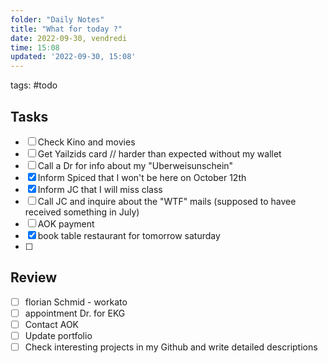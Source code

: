 ```yaml
---
folder: "Daily Notes"
title: "What for today ?"
date: 2022-09-30, vendredi
time: 15:08
updated: '2022-09-30, 15:08'
---
```


tags: #todo 

## Tasks
- [ ] Check Kino and movies
- [ ] Get Yailzids card //   harder than expected without my wallet
- [ ] Call a Dr for info about my  "Uberweisunschein"
- [x] Inform Spiced that I won't be here on  October 12th
- [x] Inform JC that  I will miss class
- [ ] Call JC and inquire about the "WTF" mails (supposed to havee received something in July)
- [ ] AOK payment
- [x] book table restaurant for tomorrow saturday
- [ ] 


## Review
- [ ] florian Schmid - workato
- [ ] appointment Dr. for EKG
- [ ] Contact AOK 
- [ ] Update portfolio
- [ ] Check interesting projects in my Github and write detailed descriptions